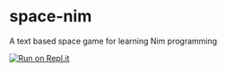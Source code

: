 # space-nim
A text based space game for learning Nim programming

[![Run on Repl.it](https://repl.it/badge/github/silvernode/space-nim)](https://repl.it/github/silvernode/space-nim)